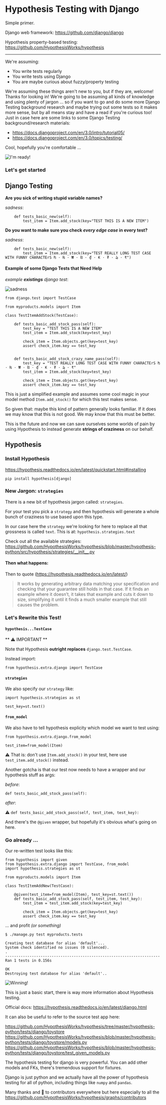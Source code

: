 
# Hypothesis Testing with Django

Simple primer.

Django web framework: https://github.com/django/django

Hypothesis property-based testing: https://github.com/HypothesisWorks/hypothesis

---

We're assuming:

* You write tests regularly
* You write tests using Django
* You are maybe curious about fuzzy/property testing


We're assuming these things aren't new to you, but if they are, welcome! Thanks for looking in! We're going to be assuming all kinds of knowledge and using plenty of jargon ... so if you want to go and do some more Django Testing background research and maybe trying out some tests so it makes more sense, but by all means stay and have a read if you're curious too! Just in case here are some links to some Django Testing background/research materials:

* https://docs.djangoproject.com/en/3.0/intro/tutorial05/
* https://docs.djangoproject.com/en/3.0/topics/testing/


Cool, hopefully you're comfortable  ...

![I'm ready!](./ready.gif)


### Let's get started


## Django Testing

**Are you sick of writing stupid variable names?**

*sadness*:

        def tests_basic_new(self):
            test_item = Item.add_stock(key="TEST THIS IS A NEW ITEM")


**Do you want to make sure you check *every edge case* in every test?**


*sadness*:

        def tests_basic_new(self):
            test_item = Item.add_stock(key="TEST REALLY LONG TEST CASE WITH FUNNY CHARACTErS ₧ · ₨ · ₩ · ₪ · ₫ · ₭ · ₮ · ₯ · ₹")


#### Example of some Django Tests that Need Help


*example **existings** django test*:

![sadness](./really.gif)

```
from django.test import TestCase

from myproducts.models import Item

class TestItemAddStock(TestCase):

    def tests_basic_add_stock_pass(self):
        test_key = "TEST THIS IS A NEW ITEM"
        test_item = Item.add_stock(key=test_key)

        check_item = Item.objects.get(key=test_key)
        assert check_item.key == test_key


    def tests_basic_add_stock_crazy_name_pass(self):
        test_key = "TEST REALLY LONG TEST CASE WITH FUNNY CHARACTErS ₧ · ₨ · ₩ · ₪ · ₫ · ₭ · ₮ · ₯ · ₹"
        test_item = Item.add_stock(key=test_key)

        check_item = Item.objects.get(key=test_key)
        assert check_item.key == test_key
```

This is just a simplified example and assumes some cool magic in your model method `Item.add_stock()` for which this test makes sense.

So given that: maybe this kind of pattern generally looks familiar. If it does we may know that this is not good. We may know that this must be better.

This is the future and now we can save ourselves some worlds of pain by using Hypothesis to instead generate **strings of craziness** on our behalf.


## Hypothesis


### Install Hypothesis

https://hypothesis.readthedocs.io/en/latest/quickstart.html#installing

    pip install hypothesis[django]




### New Jargon: `strategies`

There is a new bit of hypothesis jargon called: `strategies`.

For your test you pick a `strategy` and then hypothesis will generate a whole bunch of craziness to use based upon this type.

In our case here the `strategy` we're looking for here to replace all that grossness is called `text`. This is at: `hypothesis.strategies.text`

Check out all the available strategies: https://github.com/HypothesisWorks/hypothesis/blob/master/hypothesis-python/src/hypothesis/strategies/__init__.py


#### Then what happens:

Then to quote (https://hypothesis.readthedocs.io/en/latest/)
> It works by generating arbitrary data matching your specification and checking that your guarantee still holds in that case. If it finds an example where it doesn’t, it takes that example and cuts it down to size, simplifying it until it finds a much smaller example that still causes the problem.


### Let's Rewrite this Test!


#### `hypothesis...TestCase`

** :warning: IMPORTANT **

Note that Hypothesis **outright replaces** `django.test.TestCase`.

Instead import:

`from hypothesis.extra.django import TestCase`


#### `strategies`

We also specify our `strategy` like:

`import hypothesis.strategies as st`

`test_key=st.text()`


#### `from_model`


We also have to tell hypothesis explicity which model we want to test using:

`from hypothesis.extra.django.from_model`

`test_item=from_model(Item)`

:warning: That is: don't use `Item.add_stock()` in your test, here use `test_item.add_stock()` instead.


Another gotcha is that our test now needs to have a wrapper and our hypothesis stuff as args:

*before*:

`def tests_basic_add_stock_pass(self):`

*after*:

:warning: `def tests_basic_add_stock_pass(self, test_item, test_key):`

And there's the `@given` wrapper, but hopefully it's obvious what's going on here.


### Go already ...

Our re-written test looks like this:


```
from hypothesis import given
from hypothesis.extra.django import TestCase, from_model
import hypothesis.strategies as st

from myproducts.models import Item

class TestItemAddNew(TestCase):

    @given(test_item=from_model(Item), test_key=st.text())
    def tests_basic_add_stock_pass(self, test_item, test_key):
        test_item = test_item.add_stock(key=test_key)

        check_item = Item.objects.get(key=test_key)
        assert check_item.key == test_key
```

... and profit *(or something)*


```
$ ./manage.py test myproducts.tests

Creating test database for alias 'default'...
System check identified no issues (0 silenced).
.
----------------------------------------------------------------------
Ran 1 tests in 0.156s

OK
Destroying test database for alias 'default'..
```


![Winning!](./yes.gif)


This is just a basic start, there is way more information about Hypothesis testing.

Official docs: https://hypothesis.readthedocs.io/en/latest/django.html

It can also be useful to refer to the source test app here:

https://github.com/HypothesisWorks/hypothesis/tree/master/hypothesis-python/tests/django/toystore
https://github.com/HypothesisWorks/hypothesis/blob/master/hypothesis-python/tests/django/toystore/models.py
https://github.com/HypothesisWorks/hypothesis/blob/master/hypothesis-python/tests/django/toystore/test_given_models.py

The hypothesis testing for django is very powerful. You can add other models and FKs, there's tremendous support for fixtures.

Django is just python and we actually have all the power of hypothesis testing for all of python, including things like `numpy` and `pandas`.

Many thanks and :sparkling_heart: to contributors everywhere but here especially to all the https://github.com/HypothesisWorks/hypothesis/graphs/contributors
